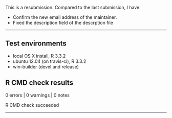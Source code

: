 This is a resubmission. Compared to the last submission, I
have:
* Confirm the new email address of the maintainer.
* Fixed the description field of the descrption file

---

## Test environments
* local OS X install, R 3.3.2
* ubuntu 12.04 (on travis-ci), R 3.3.2
* win-builder (devel and release)

## R CMD check results

0 errors | 0 warnings | 0 notes

R CMD check succeeded

---


